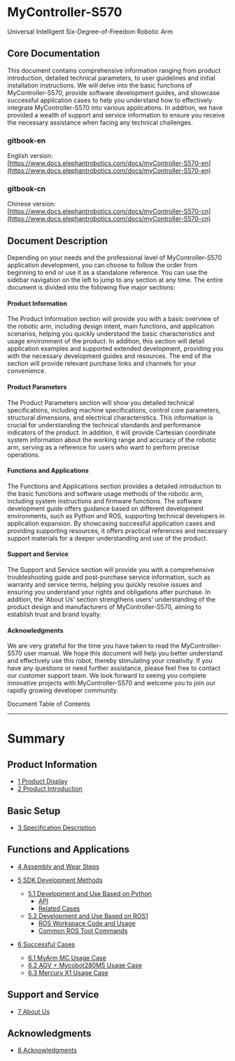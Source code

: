# MyController-S570
Universal Intelligent Six-Degree-of-Freedom Robotic Arm

Core Documentation
---

This document contains comprehensive information ranging from product introduction, detailed technical parameters, to user guidelines and initial installation instructions. We will delve into the basic functions of MyController-S570, provide software development guides, and showcase successful application cases to help you understand how to effectively integrate MyController-S570 into various applications. In addition, we have provided a wealth of support and service information to ensure you receive the necessary assistance when facing any technical challenges.
### gitbook-en
English version: [https://www.docs.elephantrobotics.com/docs/myController-S570-en](https://www.docs.elephantrobotics.com/docs/myController-S570-en)
### gitbook-cn
Chinese version: [https://www.docs.elephantrobotics.com/docs/myController-S570-cn](https://www.docs.elephantrobotics.com/docs/myController-S570-cn)

Document Description
---

Depending on your needs and the professional level of MyController-S570 application development, you can choose to follow the order from beginning to end or use it as a standalone reference. You can use the sidebar navigation on the left to jump to any section at any time. The entire document is divided into the following five major sections:

#### Product Information
The Product Information section will provide you with a basic overview of the robotic arm, including design intent, main functions, and application scenarios, helping you quickly understand the basic characteristics and usage environment of the product. In addition, this section will detail application examples and supported extended development, providing you with the necessary development guides and resources. The end of the section will provide relevant purchase links and channels for your convenience.

#### Product Parameters
The Product Parameters section will show you detailed technical specifications, including machine specifications, control core parameters, structural dimensions, and electrical characteristics. This information is crucial for understanding the technical standards and performance indicators of the product. In addition, it will provide Cartesian coordinate system information about the working range and accuracy of the robotic arm, serving as a reference for users who want to perform precise operations.

#### Functions and Applications
The Functions and Applications section provides a detailed introduction to the basic functions and software usage methods of the robotic arm, including system instructions and firmware functions. The software development guide offers guidance based on different development environments, such as Python and ROS, supporting technical developers in application expansion. By showcasing successful application cases and providing supporting resources, it offers practical references and necessary support materials for a deeper understanding and use of the product.

#### Support and Service
The Support and Service section will provide you with a comprehensive troubleshooting guide and post-purchase service information, such as warranty and service terms, helping you quickly resolve issues and ensuring you understand your rights and obligations after purchase. In addition, the 'About Us' section strengthens users' understanding of the product design and manufacturers of MyController-S570, aiming to establish trust and brand loyalty.

#### Acknowledgments
We are very grateful for the time you have taken to read the MyController-S570 user manual. We hope this document will help you better understand and effectively use this robot, thereby stimulating your creativity. If you have any questions or need further assistance, please feel free to contact our customer support team. We look forward to seeing you complete innovative projects with MyController-S570 and welcome you to join our rapidly growing developer community.


Document Table of Contents

---


# Summary

## Product Information
  - [1 Product Display](2-ProductInformation/1-ProductIntroduction/1.1-ProductVideo.md)
  - [2 Product Introduction](2-ProductInformation/1-ProductIntroduction/1-ProductIntroduction.md)

## Basic Setup
  - [3 Specification Description](2-ProductInformation/2-ProductParameters/ProductParameters.md)

## Functions and Applications
  - [4 Assembly and Wear Steps](4-FunctionsAndApplications/6-SDKDevelopment/6.1-S570/Wayofwearing.md)
  - [5 SDK Development Methods](4-FunctionsAndApplications/6-SDKDevelopment/README.md)
    - [5.1 Development and Use Based on Python](4-FunctionsAndApplications/6-SDKDevelopment/5.1-BasedOnPythonDevelopmentAndUse/1_download.md)
      - [API](4-FunctionsAndApplications/6-SDKDevelopment/5.1-BasedOnPythonDevelopmentAndUse/2_API.md)
      - [Related Cases](4-FunctionsAndApplications/6-SDKDevelopment/5.1-BasedOnPythonDevelopmentAndUse/3_example.md)
    - [5.2 Development and Use Based on ROS1](4-FunctionsAndApplications/6-SDKDevelopment/5.2-DevelopmentAndUseBasedOnROS1/1_download.md)
      - [ROS Workspace Code and Usage](4-FunctionsAndApplications/6-SDKDevelopment/5.2-DevelopmentAndUseBasedOnROS1/2_workcode.md)
      - [Common ROS Tool Commands](4-FunctionsAndApplications/6-SDKDevelopment/5.2-DevelopmentAndUseBasedOnROS1/3_ROScode.md)

  - [6 Successful Cases](4-FunctionsAndApplications/7-SuccessfulCases/MC_control.md)
    * [6.1 MyArm MC Usage Case](4-FunctionsAndApplications/7-SuccessfulCases/MC_control.md)
    * [6.2 AGV + Mycobot280M5 Usage Case](4-FunctionsAndApplications/7-SuccessfulCases/agv_control.md)
    * [6.3 Mercury X1 Usage Case](4-FunctionsAndApplications/7-SuccessfulCases/x1_control.md)


## Support and Service

  - [7 About Us](5-SupportAndService/5-SupportAndService.md)

## Acknowledgments

  - [8 Acknowledgments](6-Acknowledgments/6-Acknowledgments.md)
